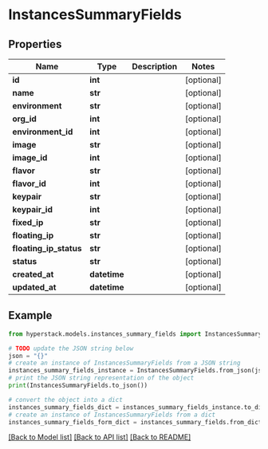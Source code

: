 # InstancesSummaryFields


## Properties

Name | Type | Description | Notes
------------ | ------------- | ------------- | -------------
**id** | **int** |  | [optional] 
**name** | **str** |  | [optional] 
**environment** | **str** |  | [optional] 
**org_id** | **int** |  | [optional] 
**environment_id** | **int** |  | [optional] 
**image** | **str** |  | [optional] 
**image_id** | **int** |  | [optional] 
**flavor** | **str** |  | [optional] 
**flavor_id** | **int** |  | [optional] 
**keypair** | **str** |  | [optional] 
**keypair_id** | **int** |  | [optional] 
**fixed_ip** | **str** |  | [optional] 
**floating_ip** | **str** |  | [optional] 
**floating_ip_status** | **str** |  | [optional] 
**status** | **str** |  | [optional] 
**created_at** | **datetime** |  | [optional] 
**updated_at** | **datetime** |  | [optional] 

## Example

```python
from hyperstack.models.instances_summary_fields import InstancesSummaryFields

# TODO update the JSON string below
json = "{}"
# create an instance of InstancesSummaryFields from a JSON string
instances_summary_fields_instance = InstancesSummaryFields.from_json(json)
# print the JSON string representation of the object
print(InstancesSummaryFields.to_json())

# convert the object into a dict
instances_summary_fields_dict = instances_summary_fields_instance.to_dict()
# create an instance of InstancesSummaryFields from a dict
instances_summary_fields_form_dict = instances_summary_fields.from_dict(instances_summary_fields_dict)
```
[[Back to Model list]](../README.md#documentation-for-models) [[Back to API list]](../README.md#documentation-for-api-endpoints) [[Back to README]](../README.md)


